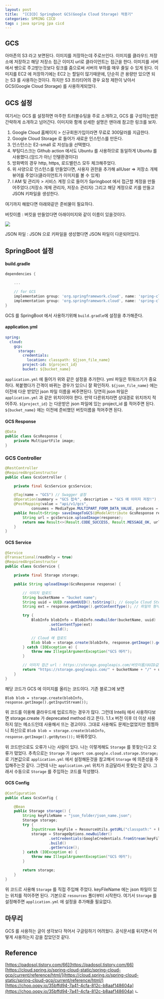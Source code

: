 ```yaml
---
layout: post
title:  "[CICD] Springboot GCS(Google Cloud Storage) 적용기"
categories: SPRING CICD
tags : java spring jpa cicd
---
```


## GCS

아마존의 S3 라고 보면된다. 이미지를 저장하는데 주로쓰인다. 이미지를 클라우드 저장소에 저장하고 해당 저장소 접근 이미지 url로 클라이언트는 접근을 한다. 이미지를 서버에서 쌩으로 주고받는것보다 링크를 줌으로써 서버의 부하를 매우 줄일 수 있게 된다. 이미지를 EC2 에 저장하기에는 EC2 는 할일이 많기때문에, 단순히 큰 용량만 있으면 되는 S3 를 사용하는것이다. 하지만 S3 프리티어의 경우 요청 제한이 낮아서 GCS(Google Cloud Storage) 를 사용하게되었다.

## GCS 설정

여기서는 GCS 를 설정하면 마주한 트러블슈팅을 주로 소개하고, GCS 를 구성하는법은 간략하게 소개하고 넘어간다. 이미지와 함께 상세한 설명은 맨아래 참고한 링크를 보자.

1. Google Cloud 홈페이지 > 신규회원가입이라면 무료로 300달러를 지급한다.
2. Google Cloud Storage 로 들어가 새로운 인스턴스를 만든다.
3. 인스턴스는 E2-small 로 저성능을 선택했다.
4. 부팅디스크는 Github action 에서도 Ubuntu 를 사용하므로 동일하게 Ubuntu 를 사용했다.(암드가 아닌 인텔환경이다)
5. 방화벽의 경우 http, https, 로드밸런스 모두 체크해주었다.
6. 위 사양으로 인스턴스를 만들었다면, 사용자 권한을 추가해 allUser => 저장소 개체 뷰어를 주었다(클라이언트가 이미지를 볼 수 있게)
7. I AM 및 관리자 > 서비스 계정 으로 들어가 Springboot 에서 접근할 계정을 만들어주었다.(저장소 개체 관리자, 저장소 관리자) 그리고 해당 계정으로 키를 만들고 JSON 키파일을 생성한다.

여기까지 해왔다면 아래와같은 준비물이 필요하다.

버킷이름 : 버킷을 만들었다면 아래이미지와 같이 이름이 있을것이다.

<img src="../../assets/img/posts/ci/gcs1.png">

JSON 파일 : JSON 으로 키파일을 생성했다면 JSON 파일이 다운되어있다.

## SpringBoot 설정

#### build.gradle

```gradle
dependencies {

    ...

	// for GCS
	implementation group: 'org.springframework.cloud', name: 'spring-cloud-gcp-starter', version: '1.2.8.RELEASE'
	implementation group: 'org.springframework.cloud', name: 'spring-cloud-gcp-storage', version: '1.2.8.RELEASE'
}
```

GCS 를 SpringBoot 에서 사용하기위해 `build.gradle`에 설정을 추가해준다.

#### application.yml

```yml
spring:
  cloud:
    gcp:
      storage:
        credentials:
          location: classpath: ${json_file_name}
        project-id: ${project_id}
        bucket: ${bucket_name}
```

`application.yml` 에 들어가 위와 같은 설정을 추가한다. yml 파일은 뛰워쓰기가 중요하다. 복붙했다가 간격이 바뀌는 경우가 있으니 잘 확인하자. `${json_file_name}` 에는 이전에 다운 받았던 json 파일 이름을 써주면된다. 당연히 json 파일은 `application.yml` 과 같은 위치이어야 한다. 만약 다른위치라면 상대경로 위치까지 적어주자. `${project_id}` 는 다운받은 json 파일에 있는 project_id 를 적어주면 된다. `${bucket_name}` 에는 이전에 준비했던 버킷이름을 적어주면 된다.

#### GCS Response

```java
@Data
public class GcsResponse {
    private MultipartFile image;
}

```

### GCS Controller

```java
@RestController
@RequiredArgsConstructor
public class GcsController {

    private final GcsService gcsService;

    @Tag(name = "GCS") // Swagger 설정
    @Operation(summary = "GCS 접속", description = "GCS 에 이미지 저장!") // Swagger 설정
    @PostMapping(value = "api/v1/gcs", 
            consumes = MediaType.MULTIPART_FORM_DATA_VALUE, produces = MediaType.APPLICATION_JSON_VALUE) // Swagger 에서 Multipartfile 받는 방법
    public Result<String> saveImageToGCS(@ModelAttribute GcsResponse response) {
        String url = gcsService.uploadImage(response);
        return new Result<>(Result.CODE_SUCCESS, Result.MESSAGE_OK, url);
    }
}
```

#### GCS Service

```java
@Service
@Transactional(readOnly = true)
@RequiredArgsConstructor
public class GcsService {

    private final Storage storage;

    public String uploadImage(GcsResponse response) {

        // 이미지 업로드
        String bucketName = "bucket name";
        String uuid = UUID.randomUUID().toString(); // Google Cloud Storage에 저장될 파일 이름(중복 이름 안되게 저장하도록 주의)
        String ext = response.getImage().getContentType(); // 파일의 형식 ex) JPG

        try {
            BlobInfo blobInfo = BlobInfo.newBuilder(bucketName, uuid)
                    .setContentType(ext)
                    .build();

            // Cloud 에 업로드
            Blob blob = storage.create(blobInfo, response.getImage().getBytes());
        } catch (IOException e) {
            throw new IllegalArgumentException("GCS 에러");
        }

        // 이미지 접근 url : https://storage.googleapis.com/버킷이름/UUID값
        return "https://storage.googleapis.com/" + bucketName + "/" + uuid;
    }
}
```

해당 코드가 GCS 에 이미지를 올리는 코드이다. 
기존 블로그에 보면

```
Blob blob = storage.create(blobInfo, response.getImage().getInputStream());
```

위 코드를 이용해 클라우드에 업로드하는 경우가 많다. 그런데 Intellij 에서 사용하다보면 storage.create 가 deprecated method 라고 뜬다. 1.1.x 버전 이후 더 이상 사용하지 않는 메소드인데 사용해서 뜨는 경고이다. 그대로 사용해도 문제는없었지만 찜찜하니 최신으로 `Blob blob = storage.create(blobInfo, response.getImage().getBytes());` 바꿔주었다.

위 코드만으로도 오류가 나는 사람이 있다. 나는 이렇게해도 `Storage` 를 못찾는다고 오류가 떴었다. 추측으로는 `Storage` 가 `import com.google.cloud.storage.Storage;` 로 기본값으로 `application.yml` 에서 설정해둔것을 참고해서 `Storage` 에 의존성을 주입해주는것 같다. 그런데 나는 `application.yml` 위치가 조금달라서 못찾는것 같다. 그래서 수동으로 `Storage` 를 주입하는 코드를 작성했다.

#### GCS Config

```java
@Configuration
public class GcsConfig {

    @Bean
    public Storage storage() {
        String keyFileName = "json_folder/json_name.json";
        Storage storage;
        try {
            InputStream keyFile = ResourceUtils.getURL("classpath:" + keyFileName).openStream();
            storage = StorageOptions.newBuilder()
                    .setCredentials(GoogleCredentials.fromStream(keyFile))
                    .build()
                    .getService();
        } catch (IOException e) {
            throw new IllegalArgumentException("GCS 에러");
        }

        return storage;
    }
}
```

위 코드르 사용해 `Storage` 를 직접 주입해 주었다. keyFileName 에는 json 파일이 있는 위치를 적어주면 된다. 기본으로 `resources` 폴더부터 시작한다. 여기서 `Storage` 를 설정해주면 `application.yml` 에 설정을 추가해줄 필요없다.

## 마무리

GCS 를 사용하는 글이 생각보다 적어서 구글링하기 어려웠다. 공식문서를 뒤지면서 어떻게 사용하는지 감을 잡았던것 같다. 


## Reference

[https://padosol.tistory.com/66](https://padosol.tistory.com/66)  
[https://cloud.spring.io/spring-cloud-static/spring-cloud-gcp/current/reference/html/](https://cloud.spring.io/spring-cloud-static/spring-cloud-gcp/current/reference/html/)  
[https://choo.oopy.io/35bffd94-7a41-4cfa-812c-b8aaf148604a](https://choo.oopy.io/35bffd94-7a41-4cfa-812c-b8aaf148604a)   ㄴ